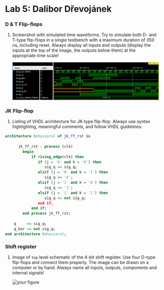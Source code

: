 # Lab 5: Dalibor Dřevojánek

### D & T Flip-flops

1. Screenshot with simulated time waveforms. Try to simulate both D- and T-type flip-flops in a single testbench with a maximum duration of 350 ns, including reset. Always display all inputs and outputs (display the inputs at the top of the image, the outputs below them) at the appropriate time scale!

   ![your figure](./img/waveforms.PNG)

### JK Flip-flop

1. Listing of VHDL architecture for JK-type flip-flop. Always use syntax highlighting, meaningful comments, and follow VHDL guidelines:

```vhdl
architecture Behavioral of jk_ff_rst is

      jk_ff_rst : process (clk)
        begin
            if rising_edge(clk) then
               if (j = '0' and k = '0') then
                  sig_q <= sig_q;
               elsif (j = '0' and k = '1') then
                  sig_q <= '0';
               elsif (j = '1' and k = '0') then
                  sig_q <= '1';
               elsif (j = '1' and k = '1') then
                  sig_q <= not sig_q;
               end if;
            end if;
        end process jk_ff_rst;
        
    q     <= sig_q;
    q_bar <= not sig_q;
end architecture Behavioral;
```

### Shift register

1. Image of `top` level schematic of the 4-bit shift register. Use four D-type flip-flops and connect them properly. The image can be drawn on a computer or by hand. Always name all inputs, outputs, components and internal signals!

   ![your figure]()